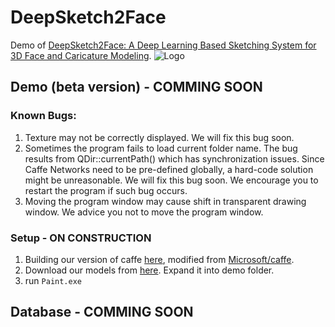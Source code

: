 # DeepSketch2Face
Demo of [DeepSketch2Face: A Deep Learning Based Sketching System for 3D Face and Caricature Modeling](http://i.cs.hku.hk/~xghan/papers/deepske2face.pdf).
![Logo](http://i.cs.hku.hk/~xghan/Projects/ske2face_files/image004.gif)
## Demo (beta version) - COMMING SOON
### Known Bugs:
1. Texture may not be correctly displayed. We will fix this bug soon.
2. Sometimes the program fails to load current folder name. The bug results from QDir::currentPath() which has synchronization issues. Since Caffe Networks need to be pre-defined globally, a hard-code solution might be unreasonable. We will fix this bug soon. We encourage you to restart the program if such bug occurs.
3. Moving the program window may cause shift in transparent drawing window. We advice you not to move the program window.

### Setup - ON CONSTRUCTION
1. Building our version of caffe [here](https://github.com/irsisyphus/deepsketch2face), modified from [Microsoft/caffe](https://github.com/Microsoft/caffe).
2. Download our models from [here](https://github.com/irsisyphus/deepsketch2face). Expand it into demo folder.
3. run `Paint.exe`

## Database - COMMING SOON
